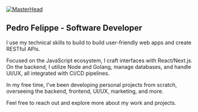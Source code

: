 [![MasterHead](https://media.licdn.com/dms/image/D4D16AQFzFamfYb7khw/profile-displaybackgroundimage-shrink_350_1400/0/1704929073600?e=1710374400&v=beta&t=GtM6d6Wt-1v74rvfsVVuthD0TlzhwxuPQVJYx24g1Us)](https://github.com/hemantkumar980)

## Pedro Felippe - Software Developer

I use my technical skills to build to build user-friendly web apps and create RESTful APIs.

Focused on the JavaScript ecosystem, I craft interfaces with React/Next.js. On the backend, I utilize Node and Golang, manage databases, and handle UI/UX, all integrated with CI/CD pipelines.

In my free time, I've been developing personal projects from scratch, overseeing the backend, frontend, UI/UX, marketing, and more.

Feel free to reach out and explore more about my work and projects.

